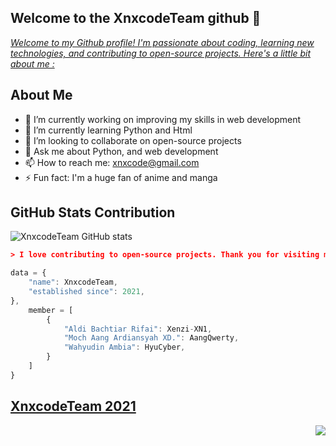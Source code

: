 ## Welcome to the XnxcodeTeam github 👋
_[Welcome to my Github profile! I'm passionate about coding, learning new technologies, and contributing to open-source projects. Here's a little bit about me :]()_

## About Me

- 🔭 I’m currently working on improving my skills in web development
- 🌱 I’m currently learning Python and Html
- 👯 I’m looking to collaborate on open-source projects
- 💬 Ask me about Python, and web development
- 📫 How to reach me: [xnxcode@gmail.com](mailto:email@ang.skizofrenia.com)
- ⚡ Fun fact: I'm a huge fan of anime and manga

## GitHub Stats Contribution

![XnxcodeTeam GitHub stats](https://github-readme-stats.vercel.app/api?username=AangQwerty&show_icons=true&theme=monokai)

``` json
> I love contributing to open-source projects. Thank you for visiting my profile! Feel free to explore my repositories and reach out if you'd like to collaborate or chat about tech.
```
``` javascript 
data = {
    "name": XnxcodeTeam,
    "established since": 2021,
},
    member = [
        {
            "Aldi Bachtiar Rifai": Xenzi-XN1,
            "Moch Aang Ardiansyah XD.": AangQwerty,
            "Wahyudin Ambia": HyuCyber,
        }
    ]
}
```
## [XnxcodeTeam 2021](https://github.com/XnxcodeTeam)
<img align="right" src="https://media4.giphy.com/media/N5yFyURQlHTh3NUxn2/giphy.gif?cid=6c09b95283jn4mhdaqt3h89ieums63y98aauom7xlqm10726&ep=v1_internal_gif_by_id&rid=giphy.gif&ct=g"><br/>
